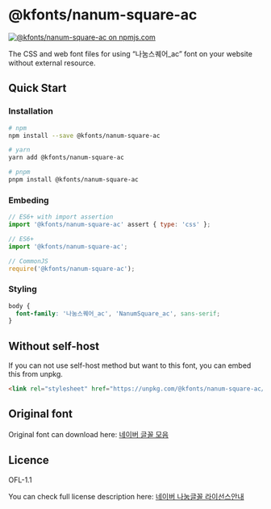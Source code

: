 # @kfonts/nanum-square-ac

[![@kfonts/nanum-square-ac on npmjs.com](https://img.shields.io/npm/v/%40kfonts%2Fnanum-square-ac)](https://www.npmjs.com/package/@kfonts/nanum-square-ac)

The CSS and web font files for using &OpenCurlyDoubleQuote;나눔스퀘어_ac&CloseCurlyDoubleQuote; font on your website without external resource.

## Quick Start

### Installation

```sh
# npm
npm install --save @kfonts/nanum-square-ac

# yarn
yarn add @kfonts/nanum-square-ac

# pnpm
pnpm install @kfonts/nanum-square-ac
```

### Embeding

```js
// ES6+ with import assertion
import '@kfonts/nanum-square-ac' assert { type: 'css' };

// ES6+
import '@kfonts/nanum-square-ac';

// CommonJS
require('@kfonts/nanum-square-ac');
```

### Styling

```css
body {
  font-family: '나눔스퀘어_ac', 'NanumSquare_ac', sans-serif;
}
```

## Without self-host

If you can not use self-host method but want to this font, you can embed this from unpkg.

```html
<link rel="stylesheet" href="https://unpkg.com/@kfonts/nanum-square-ac/index.css" />
```

## Original font

Original font can download here: [네이버 글꼴 모음](https://hangeul.naver.com/font)

## Licence

OFL-1.1

You can check full license description here: [네이버 나눔글꼴 라이선스안내](https://help.naver.com/service/30016/contents/18088?osType=PC&lang=ko)
